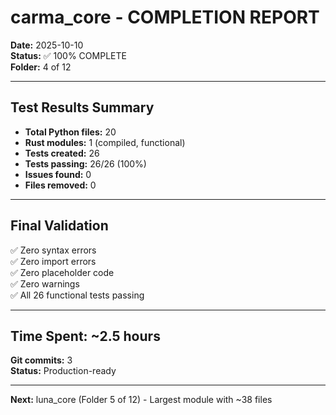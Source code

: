 # carma_core - COMPLETION REPORT

**Date:** 2025-10-10  
**Status:** ✅ 100% COMPLETE  
**Folder:** 4 of 12

---

## Test Results Summary

- **Total Python files:** 20
- **Rust modules:** 1 (compiled, functional)
- **Tests created:** 26
- **Tests passing:** 26/26 (100%)
- **Issues found:** 0
- **Files removed:** 0

---

## Final Validation

✅ Zero syntax errors  
✅ Zero import errors  
✅ Zero placeholder code  
✅ Zero warnings  
✅ All 26 functional tests passing

---

## Time Spent: ~2.5 hours

**Git commits:** 3  
**Status:** Production-ready

---

**Next:** luna_core (Folder 5 of 12) - Largest module with ~38 files

